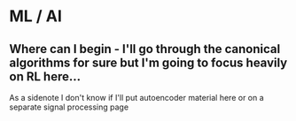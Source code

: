 # ML / AI

## Where can I begin - I'll go through the canonical algorithms for sure but I'm going to focus heavily on RL here...

As a sidenote I don't know if I'll put autoencoder material here or on a separate signal processing page
